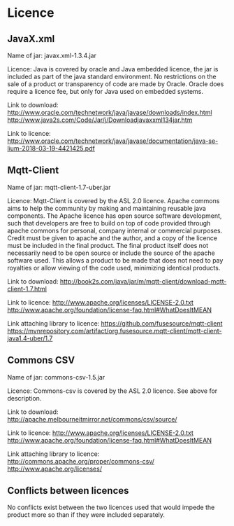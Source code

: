 # Licence

## JavaX.xml 

Name of jar: javax.xml-1.3.4.jar

Licence: Java is covered by oracle and Java embedded licence, the jar is included as part of the java standard environment. 
No restrictions on the sale of a product or transparency of code are made by Oracle. Oracle does require a licence fee, but only for Java used on embedded systems.

Link to download:
http://www.oracle.com/technetwork/java/javase/downloads/index.html 
http://www.java2s.com/Code/Jar/j/Downloadjavaxxml134jar.htm

Link to licence:
http://www.oracle.com/technetwork/java/javase/documentation/java-se-lium-2018-03-19-4421425.pdf


## Mqtt-Client 

Name of jar: mqtt-client-1.7-uber.jar 

Licence: Mqtt-Client is covered by the ASL 2.0 licence. Apache commons aims to help the community by making and maintaining reusable java components. 
The Apache licence has open source software development, such that developers are free to build on top of code provided through apache commons for personal, company internal or commercial purposes. 
Credit must be given to apache and the author, and a copy of the licence must be included in the final product. 
The final product itself does not necessarily need to be open source or include the source of the apache software used. 
This allows a product to be made that does not need to pay royalties or allow viewing of the code used, minimizing identical products. 


Link to download:
http://book2s.com/java/jar/m/mqtt-client/download-mqtt-client-1.7.html 

Link to licence:
http://www.apache.org/licenses/LICENSE-2.0.txt
http://www.apache.org/foundation/license-faq.html#WhatDoesItMEAN 

Link attaching library to licence:
https://github.com/fusesource/mqtt-client
https://mvnrepository.com/artifact/org.fusesource.mqtt-client/mqtt-client-java1.4-uber/1.7


## Commons CSV

Name of jar: commons-csv-1.5.jar 

Licence: Commons-csv is covered by the ASL 2.0 licence. See above for description.

Link to download:
http://apache.melbourneitmirror.net/commons/csv/source/ 

Link to licence: 
http://www.apache.org/licenses/LICENSE-2.0.txt
http://www.apache.org/foundation/license-faq.html#WhatDoesItMEAN 

Link attaching library to licence:
http://commons.apache.org/proper/commons-csv/ 
http://www.apache.org/licenses/


## Conflicts between licences

No conflicts exist between the two licences used that would impede the product more so than if they were included separately. 

